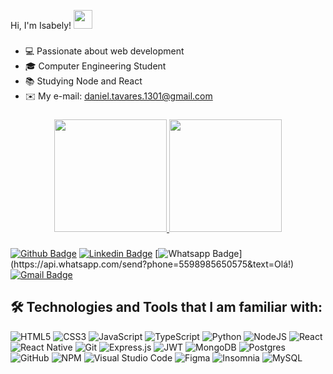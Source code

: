  Hi, I'm Isabely! <img src="https://raw.githubusercontent.com/MartinHeinz/MartinHeinz/master/wave.gif" width="30px">

###

- 💻 Passionate about web development
- 🎓 Computer Engineering Student
- 📚 Studying Node and React
- ✉️ My e-mail: daniel.tavares.1301@gmail.com

###

<div align="center">
  <a href="https://github.com/danieltavares1301">
  <img height="180em" src="https://github-readme-stats.vercel.app/api?username=danieltavares1301&show_icons=true&theme=dracula&include_all_commits=true&count_private=true"/>
  <img height="180em" src="https://github-readme-stats.vercel.app/api/top-langs/?username=danieltavares1301&layout=compact&langs_count=7&theme=dracula"/>
</div>
  
###
  
[![Github Badge](https://img.shields.io/badge/-Github-000?style=flat-square&logo=Github&logoColor=white&link=https://github.com/IsabelyDev)](https://github.com/danieltavares1301)
[![Linkedin Badge](https://img.shields.io/badge/-LinkedIn-blue?style=flat-square&logo=Linkedin&logoColor=white&link=https://www.linkedin.com/in/daniel-tavares-eng-comp/)](https://www.linkedin.com/in/daniel-tavares-eng-comp/)
[![Whatsapp Badge](https://img.shields.io/badge/-Whatsapp-4CA143?style=flat-square&labelColor=4CA143&logo=whatsapp&logoColor=white&link=https://api.whatsapp.com/send?phone=5598985650575&text=Olá!)](https://api.whatsapp.com/send?phone=5598985650575&text=Olá!)
[![Gmail Badge](https://img.shields.io/badge/-Gmail-c14438?style=flat-square&logo=Gmail&logoColor=white&link=mailto:daniel.tavares.1301@gmail.com)](mailto:daniel.tavares.1301@gmail.com)

  ## 🛠️ Technologies and Tools that I am familiar with:
![HTML5](https://img.shields.io/badge/html5-%23E34F26.svg?style=flat&logo=html5&logoColor=white&logoWidth=30)
![CSS3](https://img.shields.io/badge/css3-%231572B6.svg?style=for-the-badge&logo=css3&logoColor=white)
![JavaScript](https://img.shields.io/badge/javascript-%23323330.svg?style=for-the-badge&logo=javascript&logoColor=%23F7DF1E)
![TypeScript](https://img.shields.io/badge/typescript-%23007ACC.svg?style=for-the-badge&logo=typescript&logoColor=white)
![Python](https://img.shields.io/badge/python-%23E34F26.svg?style=for-the-badge&logo=python&logoColor=white)
![NodeJS](https://img.shields.io/badge/node.js-6DA55F?style=for-the-badge&logo=node.js&logoColor=white)
![React](https://img.shields.io/badge/react-%2320232a.svg?style=for-the-badge&logo=react&logoColor=%2361DAFB)
![React Native](https://img.shields.io/badge/ReactNative-%23E34F26.svg?style=for-the-badge&logo=ReactNative&logoColor=white)
![Git](https://img.shields.io/badge/git-%23F05033.svg?style=for-the-badge&logo=git&logoColor=white)
![Express.js](https://img.shields.io/badge/express.js-%23404d59.svg?style=for-the-badge&logo=express&logoColor=%2361DAFB)
![JWT](https://img.shields.io/badge/JWT-black?style=for-the-badge&logo=JSON%20web%20tokens)
![MongoDB](https://img.shields.io/badge/MongoDB-%234ea94b.svg?style=for-the-badge&logo=mongodb&logoColor=white)
![Postgres](https://img.shields.io/badge/postgres-%23316192.svg?style=for-the-badge&logo=postgresql&logoColor=white)
![GitHub](https://img.shields.io/badge/github-%23121011.svg?style=for-the-badge&logo=github&logoColor=white)
![NPM](https://img.shields.io/badge/NPM-%23000000.svg?style=for-the-badge&logo=npm&logoColor=white)
![Visual Studio Code](https://img.shields.io/badge/Visual%20Studio%20Code-0078d7.svg?style=for-the-badge&logo=visual-studio-code&logoColor=white)
![Figma](https://img.shields.io/badge/figma-%23F24E1E.svg?style=for-the-badge&logo=figma&logoColor=white)
![Insomnia](https://img.shields.io/badge/Insomnia-black?style=for-the-badge&logo=insomnia&logoColor=5849BE)
![MySQL](https://img.shields.io/badge/mysql-%2300f.svg?style=for-the-badge&logo=mysql&logoColor=white) 

